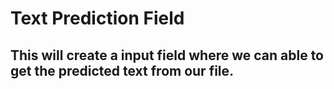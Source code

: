 # Text Prediction Field

## This will create a input field where we can able to get the predicted text from our file.